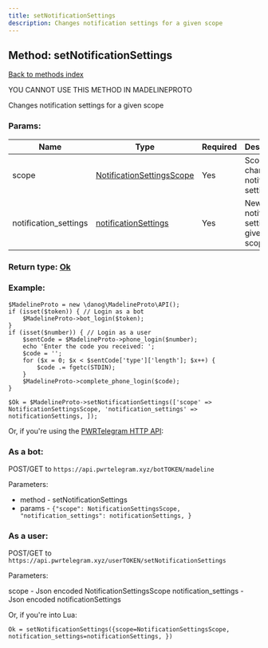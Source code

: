 ```yaml
---
title: setNotificationSettings
description: Changes notification settings for a given scope
---
```

## Method: setNotificationSettings  
[Back to methods index](index.md)


YOU CANNOT USE THIS METHOD IN MADELINEPROTO


Changes notification settings for a given scope

### Params:

| Name     |    Type       | Required | Description |
|----------|---------------|----------|-------------|
|scope|[NotificationSettingsScope](../types/NotificationSettingsScope.md) | Yes|Scope to change notification settings|
|notification\_settings|[notificationSettings](../types/notificationSettings.md) | Yes|New notification settings for given scope|


### Return type: [Ok](../types/Ok.md)

### Example:


```
$MadelineProto = new \danog\MadelineProto\API();
if (isset($token)) { // Login as a bot
    $MadelineProto->bot_login($token);
}
if (isset($number)) { // Login as a user
    $sentCode = $MadelineProto->phone_login($number);
    echo 'Enter the code you received: ';
    $code = '';
    for ($x = 0; $x < $sentCode['type']['length']; $x++) {
        $code .= fgetc(STDIN);
    }
    $MadelineProto->complete_phone_login($code);
}

$Ok = $MadelineProto->setNotificationSettings(['scope' => NotificationSettingsScope, 'notification_settings' => notificationSettings, ]);
```

Or, if you're using the [PWRTelegram HTTP API](https://pwrtelegram.xyz):

### As a bot:

POST/GET to `https://api.pwrtelegram.xyz/botTOKEN/madeline`

Parameters:

* method - setNotificationSettings
* params - `{"scope": NotificationSettingsScope, "notification_settings": notificationSettings, }`



### As a user:

POST/GET to `https://api.pwrtelegram.xyz/userTOKEN/setNotificationSettings`

Parameters:

scope - Json encoded NotificationSettingsScope
notification_settings - Json encoded notificationSettings



Or, if you're into Lua:

```
Ok = setNotificationSettings({scope=NotificationSettingsScope, notification_settings=notificationSettings, })
```

